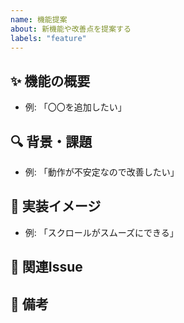 ```yaml
---
name: 機能提案
about: 新機能や改善点を提案する
labels: "feature"
---
```


## ✨ 機能の概要
<!-- 追加したい機能や改善点について簡単に説明してください。 -->
- 例: 「〇〇を追加したい」


## 🔍 背景・課題
<!-- なぜこの機能が必要なのか、どんな問題を解決するのか説明してください。 -->
- 例: 「動作が不安定なので改善したい」


## 🎯 実装イメージ
<!-- 具体的な動作や UI のイメージがあれば記載してください。 -->
<!-- 参考画像やスクリーンショットがあれば添付してください。 -->
- 例: 「スクロールがスムーズにできる」


## 📌 関連Issue
<!-- 関連するIssue: `#123` -->


## 🏁 備考
<!-- その他、開発者に伝えたい情報があれば記載してください。 -->
